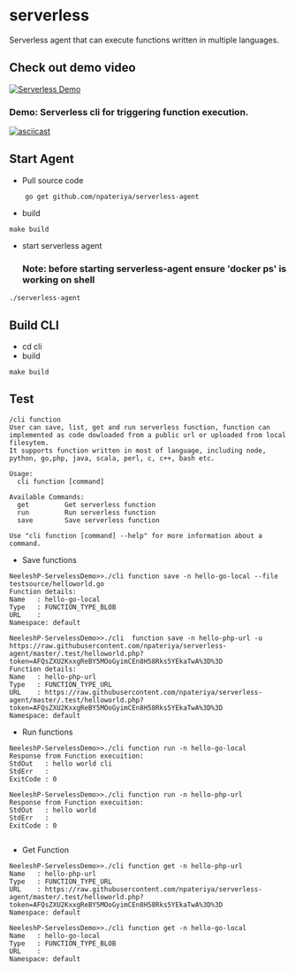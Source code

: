 # serverless
Serverless agent that can execute functions written in multiple languages. 

## Check out demo video
[![Serverless Demo](https://img.youtube.com/vi/WJcc-YMq7mE/0.jpg)](https://youtu.be/WJcc-YMq7mE)


### Demo: Serverless cli for triggering function execution.

[![asciicast](https://asciinema.org/a/7uozu03v844frxn3xpnvxm53u.png)](https://asciinema.org/a/7uozu03v844frxn3xpnvxm53u)

## Start Agent
- Pull source code 
```
    go get github.com/npateriya/serverless-agent
```
- build 
```
make build
```

- start serverless agent
  ### Note: before starting serverless-agent ensure 'docker ps' is working on shell ###
```
./serverless-agent
```

## Build CLI
- cd cli
- build 
```
make build
```

## Test
```
/cli function 
User can save, list, get and run serverless function, function can implemented as code dowloaded from a public url or uploaded from local filesytem.
It supports function written in most of language, including node, python, go,php, java, scala, perl, c, c++, bash etc.

Usage:
  cli function [command]

Available Commands:
  get         Get serverless function
  run         Run serverless function
  save        Save serverless function

Use "cli function [command] --help" for more information about a command.
```

- Save functions

```
NeeleshP-ServelessDemo>>./cli function save -n hello-go-local --file testsource/helloworld.go
Function details:
Name   : hello-go-local
Type   : FUNCTION_TYPE_BLOB 
URL    :  
Namespace: default

NeeleshP-ServelessDemo>>./cli  function save -n hello-php-url -u https://raw.githubusercontent.com/npateriya/serverless-agent/master/.test/helloworld.php?token=AFQsZXU2KxxgReBY5MOoGyimCEn8H58Rks5YEkaTwA%3D%3D
Function details:
Name   : hello-php-url
Type   : FUNCTION_TYPE_URL 
URL    : https://raw.githubusercontent.com/npateriya/serverless-agent/master/.test/helloworld.php?token=AFQsZXU2KxxgReBY5MOoGyimCEn8H58Rks5YEkaTwA%3D%3D 
Namespace: default

```


- Run functions

```
NeeleshP-ServelessDemo>>./cli function run -n hello-go-local
Response from Function execuition:
StdOut   : hello world cli
StdErr   :  
ExitCode : 0 

NeeleshP-ServelessDemo>>./cli function run -n hello-php-url
Response from Function execuition:
StdOut   : hello world
StdErr   :  
ExitCode : 0 


```

- Get Function 

```
NeeleshP-ServelessDemo>>./cli function get -n hello-php-url
Name   : hello-php-url
Type   : FUNCTION_TYPE_URL 
URL    : https://raw.githubusercontent.com/npateriya/serverless-agent/master/.test/helloworld.php?token=AFQsZXU2KxxgReBY5MOoGyimCEn8H58Rks5YEkaTwA%3D%3D 
Namespace: default

NeeleshP-ServelessDemo>>./cli function get -n hello-go-local
Name   : hello-go-local
Type   : FUNCTION_TYPE_BLOB 
URL    :  
Namespace: default

```
